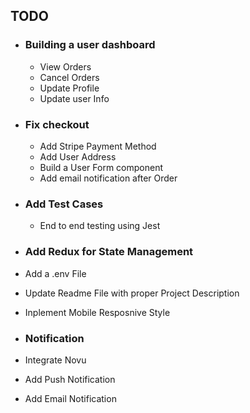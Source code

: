 <!-- Add empty cart facility on -->
## TODO
- ### Building a user dashboard 
    - View Orders
    - Cancel Orders
    - Update Profile
    - Update user Info 
- ### Fix checkout 
    - Add Stripe Payment Method
    - Add User Address
    - Build a User Form component
    - Add email notification after Order
    
     
- ### Add Test Cases
    - End to end testing using Jest 
- ### Add Redux for State Management 
- Add a .env File 
- Update Readme File with proper Project Description
- Inplement Mobile Resposnive Style 

- ### Notification 
- Integrate Novu 
- Add Push Notification 
- Add Email Notification


